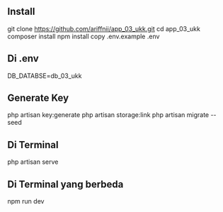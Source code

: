 ## Install 
git clone https://github.com/ariffnii/app_03_ukk.git
cd app_03_ukk
composer install
npm install
copy .env.example .env

## Di .env
DB_DATABSE=db_03_ukk

## Generate Key
php artisan key:generate
php artisan storage:link 
php artisan migrate --seed

## Di Terminal 
php artisan serve

## Di Terminal yang berbeda
npm run dev
